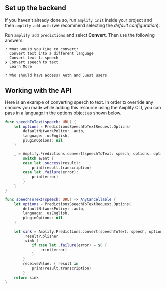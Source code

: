 ## Set up the backend

If you haven't already done so, run `amplify init` inside your project and then `amplify add auth` (we recommend selecting the *default configuration*).

Run `amplify add predictions` and select **Convert**. Then use the following answers:

```console
? What would you like to convert?
  Convert text into a different language
  Convert text to speech
❯ Convert speech to text
  Learn More

? Who should have access? Auth and Guest users
```

## Working with the API

Here is an example of converting speech to text. In order to override any choices you made while adding this resource using the Amplify CLI, you can pass in a language in the options object as shown below.

<amplify-block-switcher>

<amplify-block name="Listener (iOS 11+)">

```swift
func speechToText(speech: URL) {
    let options = PredictionsSpeechToTextRequest.Options(
        defaultNetworkPolicy: .auto,
        language: .usEnglish,
        pluginOptions: nil
    )

    _ = Amplify.Predictions.convert(speechToText: speech, options: options) { event in
        switch event {
        case let .success(result):
            print(result.transcription)
        case let .failure(error):
            print(error)
        }
    }
}
```

</amplify-block>

<amplify-block name="Combine (iOS 13+)">

```swift
func speechToText(speech: URL) -> AnyCancellable {
    let options = PredictionsSpeechToTextRequest.Options(
        defaultNetworkPolicy: .auto,
        language: .usEnglish,
        pluginOptions: nil
    )

    let sink = Amplify.Predictions.convert(speechToText: speech, options: options)
        .resultPublisher
        .sink {
            if case let .failure(error) = $0 {
                print(error)
            }
        }
        receiveValue: { result in
            print(result.transcription)
        }
    return sink
}
```

</amplify-block>

</amplify-block-switcher>
